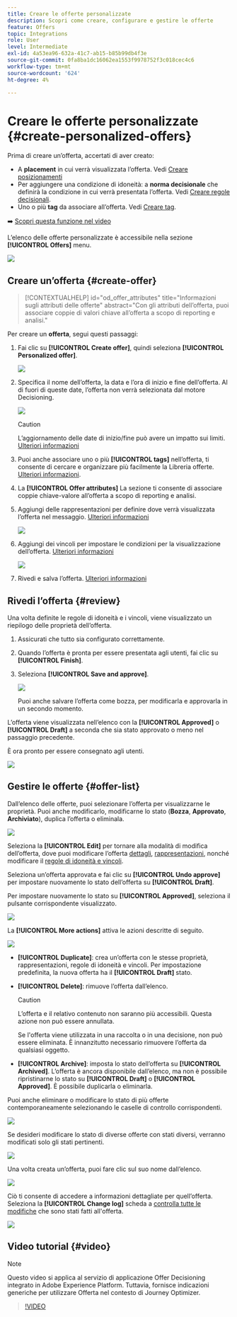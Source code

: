 ```yaml
---
title: Creare le offerte personalizzate
description: Scopri come creare, configurare e gestire le offerte
feature: Offers
topic: Integrations
role: User
level: Intermediate
exl-id: 4a53ea96-632a-41c7-ab15-b85b99db4f3e
source-git-commit: 0fa8ba1dc16062ea1553f9978752f3c018cec4c6
workflow-type: tm+mt
source-wordcount: '624'
ht-degree: 4%

---
```


# Creare le offerte personalizzate {#create-personalized-offers}

Prima di creare un’offerta, accertati di aver creato:

* A **placement** in cui verrà visualizzata l’offerta. Vedi [Creare posizionamenti](../offer-library/creating-placements.md)
* Per aggiungere una condizione di idoneità: a **norma decisionale** che definirà la condizione in cui verrà presentata l’offerta. Vedi [Creare regole decisionali](../offer-library/creating-decision-rules.md).
* Uno o più **tag** da associare all’offerta. Vedi [Creare tag](../offer-library/creating-tags.md).

➡️ [Scopri questa funzione nel video](#video)

L’elenco delle offerte personalizzate è accessibile nella sezione **[!UICONTROL Offers]** menu.

![](../assets/offers_list.png)

## Creare un’offerta {#create-offer}

>[!CONTEXTUALHELP]
>id="od_offer_attributes"
>title="Informazioni sugli attributi delle offerte"
>abstract="Con gli attributi dell’offerta, puoi associare coppie di valori chiave all’offerta a scopo di reporting e analisi."

Per creare un **offerta**, segui questi passaggi:

1. Fai clic su **[!UICONTROL Create offer]**, quindi seleziona **[!UICONTROL Personalized offer]**.

   ![](../assets/create_offer.png)

1. Specifica il nome dell’offerta, la data e l’ora di inizio e fine dell’offerta. Al di fuori di queste date, l’offerta non verrà selezionata dal motore Decisioning.

   ![](../assets/offer_details.png)

   >[!CAUTION]
   >
   >L’aggiornamento delle date di inizio/fine può avere un impatto sui limiti. [Ulteriori informazioni](add-constraints.md#capping-change-date)

1. Puoi anche associare uno o più **[!UICONTROL tags]** nell’offerta, ti consente di cercare e organizzare più facilmente la Libreria offerte. [Ulteriori informazioni](creating-tags.md).

1. La **[!UICONTROL Offer attributes]** La sezione ti consente di associare coppie chiave-valore all’offerta a scopo di reporting e analisi.

1. Aggiungi delle rappresentazioni per definire dove verrà visualizzata l’offerta nel messaggio. [Ulteriori informazioni](add-representations.md)

   ![](../assets/channel-placement.png)

1. Aggiungi dei vincoli per impostare le condizioni per la visualizzazione dell’offerta. [Ulteriori informazioni](add-constraints.md)

   ![](../assets/offer-constraints-example.png)

1. Rivedi e salva l’offerta. [Ulteriori informazioni](#review)

## Rivedi l’offerta {#review}

Una volta definite le regole di idoneità e i vincoli, viene visualizzato un riepilogo delle proprietà dell’offerta.

1. Assicurati che tutto sia configurato correttamente.

1. Quando l’offerta è pronta per essere presentata agli utenti, fai clic su **[!UICONTROL Finish]**.

1. Seleziona **[!UICONTROL Save and approve]**.

   ![](../assets/offer_review.png)

   Puoi anche salvare l’offerta come bozza, per modificarla e approvarla in un secondo momento.

L’offerta viene visualizzata nell’elenco con la **[!UICONTROL Approved]** o **[!UICONTROL Draft]** a seconda che sia stato approvato o meno nel passaggio precedente.

È ora pronto per essere consegnato agli utenti.

![](../assets/offer_created.png)

## Gestire le offerte {#offer-list}

Dall’elenco delle offerte, puoi selezionare l’offerta per visualizzarne le proprietà. Puoi anche modificarlo, modificarne lo stato (**Bozza**, **Approvato**, **Archiviato**), duplica l’offerta o eliminala.

![](../assets/offer_created.png)

Seleziona la **[!UICONTROL Edit]** per tornare alla modalità di modifica dell’offerta, dove puoi modificare l’offerta [dettagli](#create-offer), [rappresentazioni](#representations), nonché modificare il [regole di idoneità e vincoli](#eligibility).

Seleziona un’offerta approvata e fai clic su **[!UICONTROL Undo approve]** per impostare nuovamente lo stato dell’offerta su **[!UICONTROL Draft]**.

Per impostare nuovamente lo stato su **[!UICONTROL Approved]**, seleziona il pulsante corrispondente visualizzato.

![](../assets/offer_approve.png)

La **[!UICONTROL More actions]** attiva le azioni descritte di seguito.

![](../assets/offer_more-actions.png)

* **[!UICONTROL Duplicate]**: crea un’offerta con le stesse proprietà, rappresentazioni, regole di idoneità e vincoli. Per impostazione predefinita, la nuova offerta ha il **[!UICONTROL Draft]** stato.
* **[!UICONTROL Delete]**: rimuove l’offerta dall’elenco.

   >[!CAUTION]
   >
   >L’offerta e il relativo contenuto non saranno più accessibili. Questa azione non può essere annullata.
   >
   >Se l&#39;offerta viene utilizzata in una raccolta o in una decisione, non può essere eliminata. È innanzitutto necessario rimuovere l’offerta da qualsiasi oggetto.

* **[!UICONTROL Archive]**: imposta lo stato dell’offerta su **[!UICONTROL Archived]**. L’offerta è ancora disponibile dall’elenco, ma non è possibile ripristinarne lo stato su **[!UICONTROL Draft]** o **[!UICONTROL Approved]**. È possibile duplicarla o eliminarla.

Puoi anche eliminare o modificare lo stato di più offerte contemporaneamente selezionando le caselle di controllo corrispondenti.

![](../assets/offer_multiple-selection.png)

Se desideri modificare lo stato di diverse offerte con stati diversi, verranno modificati solo gli stati pertinenti.

![](../assets/offer_change-status.png)

Una volta creata un’offerta, puoi fare clic sul suo nome dall’elenco.

![](../assets/offer_click-name.png)

Ciò ti consente di accedere a informazioni dettagliate per quell’offerta. Seleziona la **[!UICONTROL Change log]** scheda a [controlla tutte le modifiche](../get-started/user-interface.md#monitoring-changes) che sono stati fatti all&#39;offerta.

![](../assets/offer_information.png)

## Video tutorial {#video}

>[!NOTE]
>
>Questo video si applica al servizio di applicazione Offer Decisioning integrato in Adobe Experience Platform. Tuttavia, fornisce indicazioni generiche per utilizzare Offerta nel contesto di Journey Optimizer.

>[!VIDEO](https://video.tv.adobe.com/v/329375?quality=12)
